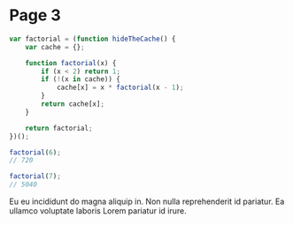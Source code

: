 # Page 3

```js
var factorial = (function hideTheCache() {
    var cache = {};

    function factorial(x) {
        if (x < 2) return 1;
        if (!(x in cache)) {
            cache[x] = x * factorial(x - 1);
        }
        return cache[x];
    }

    return factorial;
})();

factorial(6);
// 720

factorial(7);
// 5040
```

Eu eu incididunt do magna aliquip in. Non nulla reprehenderit id pariatur. Ea ullamco voluptate laboris Lorem pariatur id irure.
